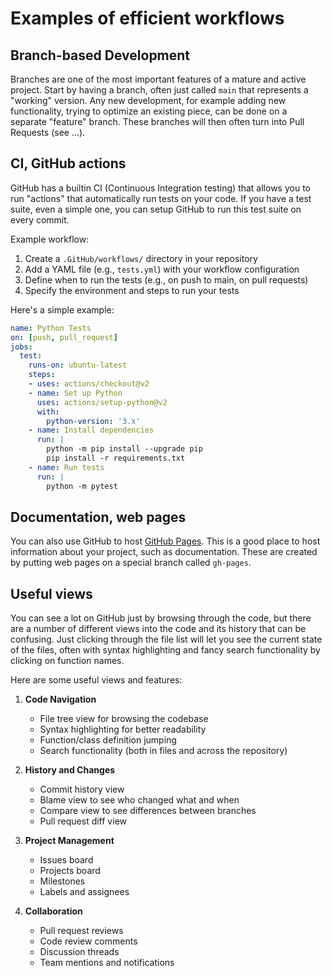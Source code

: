 # Examples of efficient workflows

## Branch-based Development

Branches are one of the most important features of a mature and active project.
Start by having a branch, often just called `main` that represents a "working" version.
Any new development, for example adding new functionality, trying to optimize an existing piece, can be done on a separate "feature" branch.
These branches will then often turn into Pull Requests (see ...).

## CI, GitHub actions

GitHub has a builtin CI (Continuous Integration testing) that allows you to run "actions" that automatically run tests on your code.
If you have a test suite, even a simple one, you can setup GitHub to run this test suite on every commit.

Example workflow:
1. Create a `.GitHub/workflows/` directory in your repository
2. Add a YAML file (e.g., `tests.yml`) with your workflow configuration
3. Define when to run the tests (e.g., on push to main, on pull requests)
4. Specify the environment and steps to run your tests

Here's a simple example:
```yaml
name: Python Tests
on: [push, pull_request]
jobs:
  test:
    runs-on: ubuntu-latest
    steps:
    - uses: actions/checkout@v2
    - name: Set up Python
      uses: actions/setup-python@v2
      with:
        python-version: '3.x'
    - name: Install dependencies
      run: |
        python -m pip install --upgrade pip
        pip install -r requirements.txt
    - name: Run tests
      run: |
        python -m pytest
```

## Documentation, web pages

You can also use GitHub to host [GitHub Pages](https://pages.github.com/).
This is a good place to host information about your project, such as documentation.
These are created by putting web pages on a special branch called `gh-pages`.

## Useful views

You can see a lot on GitHub just by browsing through the code, but there are a number of different views into the code and its history that can be confusing.
Just clicking through the file list will let you see the current state of the files, often with syntax highlighting and fancy search functionality by clicking on function names.

Here are some useful views and features:

1. **Code Navigation**
   - File tree view for browsing the codebase
   - Syntax highlighting for better readability
   - Function/class definition jumping
   - Search functionality (both in files and across the repository)

2. **History and Changes**
   - Commit history view
   - Blame view to see who changed what and when
   - Compare view to see differences between branches
   - Pull request diff view

3. **Project Management**
   - Issues board
   - Projects board
   - Milestones
   - Labels and assignees

4. **Collaboration**
   - Pull request reviews
   - Code review comments
   - Discussion threads
   - Team mentions and notifications

